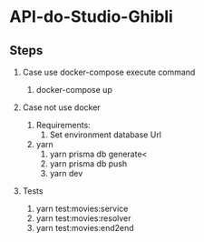 # API-do-Studio-Ghibli


## Steps
1. Case use docker-compose execute command
   1. docker-compose up

2. Case not use docker
   1. Requirements:
      1. Set environment database Url
   2. yarn
      1. yarn prisma db generate<
      2. yarn prisma db push
      3. yarn dev

3. Tests
   1. yarn test:movies:service
   2. yarn test:movies:resolver
   3. yarn test:movies:end2end